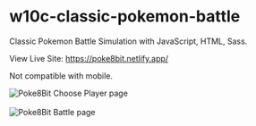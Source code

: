 # w10c-classic-pokemon-battle
Classic Pokemon Battle Simulation with JavaScript, HTML, Sass.
 
View Live Site: https://poke8bit.netlify.app/

Not compatible with mobile.

![Poke8Bit Choose Player page](https://i.imgur.com/qimvgSn.png)<br/><br/>
![Poke8Bit Battle page](https://i.imgur.com/WzyOBjo.png)<br/>
